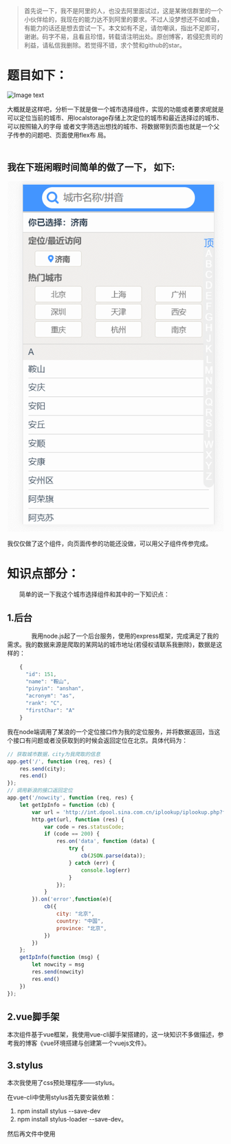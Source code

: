 > 首先说一下，我不是阿里的人，也没去阿里面试过，这是某微信群里的一个小伙伴给的，我现在的能力达不到阿里的要求。不过人没梦想还不如咸鱼，有能力的话还是想去尝试一下。本文如有不足，请勿嘲讽，指出不足即可，谢谢。码字不易，且看且珍惜，转载请注明出处。原创博客，若侵犯贵司的利益，请私信我删除。若觉得不错，求个赞和github的star。

# 题目如下： 

![Image text](https://raw.githubusercontent.com/lunlunshiwo/Images/master/%E9%A2%98%E7%9B%AE.png)  
  
大概就是这样吧，分析一下就是做一个城市选择组件，实现的功能或者要求呢就是可以定位当前的城市、用localstorage存储上次定位的城市和最近选择过的城市、可以按照输入的字母 或者文字筛选出想找的城市、将数据带到页面也就是一个父子传参的问题吧、页面使用flex布 局。        
　　
　　
## 我在下班闲暇时间简单的做了一下， 如下:  
![Image text](https://raw.githubusercontent.com/lunlunshiwo/Images/master/123.gif)  
  
  我仅仅做了这个组件，向页面传参的功能还没做，可以用父子组件传参完成。
  
# 知识点部分：
　　简单的说一下我这个城市选择组件和其中的一下知识点：
　　
## 1.后台
　　　　我用node.js起了一个后台服务，使用的express框架，完成满足了我的需求。我的数据来源是爬取的某网站的城市地址(若侵权请联系我删除)，数据是这样的：
```Javascript
    {
      "id": 151,
      "name": "鞍山",
      "pinyin": "anshan",
      "acronym": "as",
      "rank": "C",
      "firstChar": "A"
    }
```
我在node端调用了某浪的一个定位接口作为我的定位服务，并将数据返回，当这个接口有问题或者没获取到的时候会返回定位在北京。具体代码为：
```Javascript
// 获取城市数据，city为我爬取的信息
app.get('/', function (req, res) {
    res.send(city);
    res.end()
});
// 调用新浪的接口返回定位
app.get('/nowcity', function (req, res) {
    let getIpInfo = function (cb) {
        var url = 'http://int.dpool.sina.com.cn/iplookup/iplookup.php?format=json';
        http.get(url, function (res) {
            var code = res.statusCode;
            if (code == 200) {
                res.on('data', function (data) {
                    try {
                        cb(JSON.parse(data));
                    } catch (err) {
                        console.log(err)
                    }
                });
            }
        }).on('error',function(e){
            cb({
                city: "北京",
                country: "中国",
                province: "北京",
            })
        })
    };
    getIpInfo(function (msg) {
        let nowcity = msg
        res.send(nowcity)
        res.end()
    })
});
```

## 2.vue脚手架
本次组件基于vue框架，我使用vue-cli脚手架搭建的，这一块知识不多做描述，参考我的博客《vue环境搭建与创建第一个vuejs文件》。

## 3.stylus  
  
本次我使用了css预处理程序——stylus。

在vue-cli中使用stylus首先要安装依赖：
1. npm install stylus --save-dev
2. npm install stylus-loader --save-dev。

然后再文件中使用<style lang="stylus" scoped>。引入单独的stylus文件使用
```CSS
@import '~common/stylus/css.styl'
```

## 4.本次项目的依赖
本次项目中，除了安装了有关stylus的依赖我还引入了==better-scroll==、==fastclick==、==axios==这三个依赖。  

better-scroll是我见过的最好的处理移动端滚动的库了，并且文档清晰，思路明确。fastclick用于处理移动端click事件300毫秒延迟(此问题在某些手机已解决，如==iPhoneX==)。

至于axios，我想大家都知道，axios 是一个基于 promise 的 HTTP 库，可以用在浏览器和 node.js 中。

## 5.vue组件的使用
　本次项目我构建了6个功能组件，分别是搜索框组件、搜索页组件、定位组件、侧边栏组件、弹窗组件、城市显示组件。还有俩个基础组件，分别是滚动组件和城市组件。  
  引入城市组件的方法是：
```Javascript
// 先引入文件
import Search from 'components/Search'
import Scroll from 'base/Scroll.vue'
import PositionBox from 'components/PositionBox'
import CityList from 'components/CityList'
import NavList from 'components/NavList'
import MaskBox from 'components/MaskBox'
import SearchList from 'components/SearchList'
// 然后在父组件中注册
components: {
    'search': Search,
    'scroll': Scroll,
    'position-box': PositionBox,
    'nav-list': NavList,
    'city-list': CityList,
    'mask-box': MaskBox,
    'search-list': SearchList
}
```
使用:
```HTML
<search @txtdata="searchText" :clearText="clearSearch"></search>
```
## 6.父子组件传参  
父组件向子组件传参非常简单，就搜索框组件来说：
```HTML
<search @txtdata="searchText" :clearText="clearSearch"></search>
```  
父组件给子组件传参只需要:clearText="clearSearch"即可，其中clearSearch为要传入的信息，clearText为子组件接收的名称。 

在子组件中，使用props属性操作传参：  
```Javascript
props: {
  clearText: Boolean
}
// 带默认参数的
props: {
  clearText: {
    type: Boolean,
    default:false
  }
}
```  
子组件向父组件传参使用this.$emit传参：

```Javascript
// 点击列表触发改变定位的事件
this.$emit('txtdata', this.searchText)
  ```  
  
在上面的代码中txtdata为传递到父组件的内容的名字，this.searchText为参数。在父组件端使用@来触发接收事件@txtdata="searchText"：
```Javascript
// 搜索框内容
searchText (text) {
// text即传递过来的参数
}
```  
   
## 7.延迟操作  
  
我们在处理前端的ajax时一般希望减少交互来提高性能和效率。在搜索框组件中，我们使用到了联想搜索的功能，这里我使用正则实现的。因此在打字的过程中，我们希望在打字完成菜进行交互（总不能让浏览器一直都在遍历数组或者Ajax）。在这里我使用了一个定时函数完成延时效果：

```Javascript
if (this.timer) {
   clearTimeout(this.timer) // 清除定时器
}
this.timer = setTimeout(() => {
   this.$emit('txtdata', this.searchText)
}, 300)
````  
  
在这段代码中，我绑定了keyup事件，也就是说，300毫秒中只要有按钮弹起，就会触发事件清除上一个定时器，然后重新生成新的定时器，300毫秒内无输入则定时器触发，向父组件传递参数。

## 8.正则  
  
话说曾经正则是我最头疼的事情，直到我有一天耐心的看了许多文档和博客。
```Javascript
export function getSearchList (text, list) {
  let reg1 = /^\w+$/g //检测是否为字母
  let reg2 = new RegExp(`^${text}`, 'g') //检测模板text
  let reg3 = new RegExp('^[\\u4E00-\\u9FFF]{1,}$', 'g') //检测是否为汉字
  let resList = []
    // 当text为字母时
  if (text.match(reg1)) {
    for (let i = 0, len1 = list.length; i < len1; i++) {
      for (let j = 0, len2 = list[i][1].length; j < len2; j++) {
    // 筛选满足这个正则的
        if (list[i][1][j].pinyin.match(reg2)) {
          resList.push(list[i][1][j])
        }
      }
    }
  } else {
    // 同上
    if (reg3.test(text)) {
      for (let i = 0, len1 = list.length; i < len1; i++) {
        for (let j = 0, len2 = list[i][1].length; j < len2; j++) {
          if (list[i][1][j].name.match(reg2)) {
            resList.push(list[i][1][j])
          }
        }
      }
    }
  }
  return resList
}
````  
  
JavaScript通过内置对象RegExp支持正则表达式，有两种方式创建正则表达式对象，分别是构造函数var reg=new RegExp('<%[^%>]+%>','g')和字面量var reg=/<%[^%>]%>/g，因为我这次用到了模板语句，就是用了构造函数，最后的g代表全局。
```Javascript
//匹配一个字符，这个字符可以是0-9中的任意一个 
var reg1 = /[0123456789]/ 
//匹配一个字符，这个字符可以是0-9中的任意一个 
var reg2 = /[0-9]/ 
//匹配一个字符，这个字符可以是a-z中的任意一个 
var reg3 = /[a-z]/ 
//匹配一个字符，这个字符可以是大写字母、小写字母、数字中的任意一个 
var reg3 = /[a-zA-Z0-9]/
//匹配一个字符，这个字符可以是汉字的任意一个 
var reg4 = /[\\u4E00-\\u9FFF]/
```  
  
我们还能引入开头结尾的限制：
* ^	以xxx开头
* $	以xxx结尾
* \b	单词边界
* \B	非单词边界
　　数量量词：
* ?	出现零次或一次（最多出现一次）
* \+	出现一次或多次（至少出现一次）
* \*	出现零次或多次（任意次）
* {n}	出现n次
* {n,m}	出现n到m次
* {n,}	至少出现n次

## 9.this.$refs  
  
一般来讲，获取DOM元素，需document.querySelector（".input1"）获取这个dom节点，然后在获取input1的值。但是用ref绑定之后，我们就不需要在获取dom节点了，直接在上面的input上绑定input1，然后$refs里面调用就行。然后在javascript里面这样调用：this.$refs.input1  这样就可以减少获取dom节点的消耗了。

```HTML
<div ref="wrapper" class="scroll">
</div>
```  
  
此时this.$refs('wrapper')就代表了这个div。

## 10.slot  
  
通过字面意思理解，slot为“插槽，水沟”，大概就是一个安放组件或者dom结构的地方。子组件模板必须包含至少一个 <slot>插口，否则父组件的内容将会被丢弃。当子组件模板只有一个没有属性的插槽时，父组件传入的整个内容片段将插入到插槽所在的DOM位置，并替换掉插槽标签本身。

最初在 <slot> 标签中的任何内容都被视为备用内容。备用内容在子组件的作用域内编译，并且只有在宿主元素为空，且没有要插入的内容时才显示备用内容。

假定 my-component 组件有如下模板：

```HTML
<div>
  <h2>我是子组件的标题</h2>
  <slot>
    只有在没有要分发的内容时才会显示。
  </slot>
</div>
```  
  
父组件模板：
```HTML
<div>
  <h1>我是父组件的标题</h1>
  <my-component>
    <p>这是一些初始内容</p>
    <p>这是更多的初始内容</p>
  </my-component>
</div>
```  
  
渲染结果：
```HTML
<div>
  <h1>我是父组件的标题</h1>
  <div>
    <h2>我是子组件的标题</h2>
    <p>这是一些初始内容</p>
    <p>这是更多的初始内容</p>
  </div>
</div>
```  
  
本次项目的插槽：

```HTML
<!--父组件-->
<scroll :data="citylist" ref="suggest" :probeType="3" :listenScroll="true" @distance="distance" @scrollStore="scrollStore">
  <div>
    <position-box :chooseCity="chooseCity" :orientate="nowCity" :historyCityArr="historyCityArr" @changeCity="changeCity"></position-box>
    <city-list :citylist="citylist" :elementIndex="elementIndex" @positionCity="changeCity" @singleLetter="singleLetter"></city-list>
  </div>
</scroll>
<!--子组件-->
<div ref="wrapper" class="scroll">
    <slot></slot>
</div>
```

## 11.better-scroll的使用

```Javascript
this.scroll = new BScroll(this.$refs.wrapper, {
        probeType: this.probeType,
        scrollY: true, // 滚动方向为Y轴
        click: true, // 是否派发click事件，通常判断浏览器派发的click还是betterscroll派发的click，可以用event._constructed，若是bs派发的则为true
        momentum: true, // 当快速滑动时是否开启滑动惯性
        bounce: false, // 是否启用回弹动画效果
        bounceTime: 700, // 弹力动画持续的毫秒数
        deceleration: 0.001, // 滚动动量减速越大越快，建议不大于0.01
        momentumLimitTime: 300, // 符合惯性拖动的最大时间
        momentumLimitDistance: 15, // 符合惯性拖动的最小拖动距离
        resizePolling: 60 // 重新调整窗口大小时，重新计算better-scroll的时间间隔
})
```  
  
通过构建一个scroll对象来使用better-scroll，这里必须绑定一个dom节点，即this.$refs.wrapper。里面添加一些属性来自定义。

在本次项目中，我们使用了Bscroll的三个方法：  
    
> refresh()
1. 参数：无
2. 返回值：无
3. 作用：重新计算 better-scroll，当DOM结构发生变化的时候务必要调用确保滚动的效果正常。  
> scrollTo(x, y, time, easing)
1. 参数：无
2. 返回值：无
3. {Number} x 横轴坐标（单位 px）
4. {Number} y 纵轴坐标（单位 px）
5. {Number} time 滚动动画执行的时长（单位 ms）
6. {Object} easing 缓动函数，一般不建议修改，如果想修改，参考源码中的 ease.js 里的写法
7. 作用：滚动到指定的位置  
  
> scrollToElement(el, time, offsetX, offsetY, easing)
1. 参数：返回值：无
2. {DOM | String} el 滚动到的目标元素, 如果是字符串，则内部会尝试调用 querySelector 转换成 DOM 对象。（此处我使用了this.$refs）
3. {Number} time 滚动动画执行的时长（单位 ms）
4. {Number | Boolean} offsetX 相对于目标元素的横轴偏移量，如果设置为 true，则滚到目标元素的中心位置
5. {Number | Boolean} offsetY 相对于目标元素的纵轴偏移量，如果设置为 true，则滚到目标元素的中心位置
6. {Object} easing 缓动函数，一般不建议修改，如果想修改，参考源码中的 ease.js 里的写法
7. 作用：滚动到指定的目标元素。

## 12.localstorage  
  
我相信大家对localstorage和sessionstorage的区别已经都懂了，其最大的区别就是localstorage像ROM，而sessionstorage像RAM.

在本次项目中，通过setItem和getItem来操作localstorage：

```Javascript
localStorage.setItem('historyCityArr', arr)
localStorage.getItem('historyCityArr')
```

## 13.过渡transition  
  
类似于在单位渲染和移除的时候添加一个动画特效。

```HTML
    <transition name="flag">
      <div class="nowFlag" v-if="flag">{{flagText}}</div>
    </transition>
```
```CSS
　　.flag-leave-active
  　　transition all 1s
　　.flag-leave-to
  　　opacity 0
```  

对于至一段的解释为，添加一个离开（移除）的过渡，一秒钟内不透明度由1变成0。

## 14.stop&prevent  
  
在事件处理程序中调用 ==event.preventDefault()== 或 ==event.stopPropagation()== 是非常常见的需求。

尽管我们可以在方法中轻松实现这点，但更好的方式是：方法只有纯粹的数据逻辑，而不是去处理 DOM 事件细节。

为了解决这个问题，Vue.js为v-on提供了事件修饰符。之前提过，修饰符是由点开头的指令后缀来表示的。

* .stop 阻止事件冒泡
* .prevent 阻止默认事件
* .capture　阻止事件捕获
* .once 只触发一次  

# 业务部分：

## 1.搜索框组件  
  
html代码如下：父组件向子组件传递是否清空内容的信息（用于点击搜索页选项后更改搜索页），子组件触发keyup事件时向父组件传递需要搜索的内容。

```HTML
<!--父组件-->
<search @txtdata="searchText" :clearText="clearSearch"></search>
<!--子组件-->
<div class="search-box">
    <div class="ipt-box">
      <input type="text" class="ipt" placeholder="城市名称/拼音" @keydown="entry()" v-model="searchText" />
      <div class="icon-box">
        <i class="iconfont icon-sousuo icon"></i>
      </div>
    </div>
</div>
```

```Javascript
//子组件js  
methods: {
    // 延时搜索
    entry () {
      if (this.timer) {
        clearTimeout(this.timer)
      }
      this.timer = setTimeout(() => {
        this.$emit('txtdata', this.searchText)
      }, 300)
    }
  },
  watch: {
    // 清除搜索内容
    clearText (val) {
      if (val) {
        this.searchText = ''
        this.entry()
      }
    }
  }
```  
  
在向上传递时有一个减少交互和运算的效果，用定时器实现的，上文有讲到。

## 2.定位组件

```HTML
<!--父组件模块-->
<position-box :chooseCity="chooseCity" :orientate="nowCity" :historyCityArr="historyCityArr" @changeCity="changeCity"></position-box>
<!--子组件模块-->
  <div class="position-box">
    <div class="choose">
      <span>你已选择：{{chooseCity}}</span>
    </div>
    <div class="hostory">
      <p>定位/最近访问</p>
      <div class="citybox">
        <button @click="changeCity(orientate)">
          <i class="iconfont icon-dingwei icon"></i>{{orientate}}
        </button>
        <button @click="changeCity(item)" v-for="item in historyCityArr" :key="item">{{item}}</button>
      </div>
    </div>
    <div class="hot">
      <p>热门城市</p>
      <div class="citybox">
        <button v-for="city in hotCitys" :key="city" @click="changeCity(city)">{{city}}</button>
      </div>
    </div>
  </div>
```  
  
在这一部分里面，一开始加载页面的时候会触发两个事件：定位和读取localstorage里面存储的历史查看的记录。

```Javascript
　　　　axios.get('http://localhost:1234/nowcity').then((res) => {
        this.nowCity = res.data.city
        if (!this.choiceCity && !this.choiceCityName) {
          this.choiceCity = this.nowCity
          this.choiceCityName = this.nowCity
        }
      }, () => {
        this.nowCity = '北京'
        if (!this.choiceCity && !this.choiceCityName) {
          this.choiceCity = this.nowCity
          this.choiceCityName = this.nowCity
        }
      })
```  
  
定位部分逻辑简单，无非就是获取数据，如果获取不到默认为北京。  

localstorage的数据处理就在这个组件中：
  
```Javascript
    setHistory (arr) {
      localStorage.setItem('historyCityArr', arr)
    },
    // 从本地取
    getHistory () {
      let history = localStorage.getItem('historyCityArr')
      if (!history) {
        this.historyCityArr = []
      } else {
        this.historyCityArr = history.split(',')
      }
    },
    // 存到本地,正在查看的城市
    setCity (name) {
      localStorage.setItem('seeCity', name)
    },
    // 从本地取，,正在查看的城市
    getCity () {
      let name = localStorage.getItem('seeCity')
      if (!name) {
        this.choiceCity = ''
        this.choiceCityName = ''
      } else {
        this.choiceCity = name
        this.choiceCityName = name
      }
    }
```  
  
当查看到城市发生变化时，出触发两个setItem事件（无论是存数组还是字符串），以便于在此打开时getItem可以获取到数据。一开始加载页面时，会发两个get事件，获取到数据之后传入定位模块中渲染数据。get得到的信息是字符串，我们获取到之后要转转化为数组。

## 3.页面城市组件

```HTML
<!--父组件模块-->
<city-list :citylist="citylist" :elementIndex="elementIndex" @positionCity="changeCity" @singleLetter="singleLetter"></city-list>
<!--子组件模块-->
<div class="lists">
  <div v-for="citys in citylist" :key="citys[0]" :dataNum="citys[1].length">
    <p class="city-title" :ref="citys[0]">{{citys[0]}}</p>
    <p class="city-item" v-for="city in citys[1]" :key="city.id" @click="changeCity(city.name)">{{city.name}}</p>
  </div>
</div>
```  
  
单说这个组件呢，属于很简单的那种，仅仅有展示渲染信息和点击城市选项向上传递城市信息值的功能。但是后面增加了右边栏nav之后又增加了向上传递dom节点的功能：

```Javascript
// 父组件
singleLetter (dom) {
   this.$refs.suggest.scrollToElement(dom, 200, false, false)
}
// 子组件
elementIndex (val) {
   if (val === '顶') {
     return false
   }
   this.$emit('singleLetter', this.$refs[val][0])
}
```  
  
父组件获取到城市组件上传的城市dom节点信息之后触发Bscroll的scrollToElement方法，==0.2秒==内滚动到相应位置。

## 4.弹窗组件  
  
这个组件为点击选择城市之后（并且点击的城市不是当前已经查看的城市）触发。

```HTML
<!--父组件模块-->
<mask-box v-if="maskShow" :message="maskMessage" @chooseing="chooseResult"></mask-box>
<!--子组件模块-->
<div class="mask-box">
  <div class="mask-body"></div>
  <div class="btn-box">
    <div class="message">
      <p>{{message}}</p>
    </div>
    <div class="btn-left" @click="chooseTrue()">
      <p>确定</p>
    </div>
    <div class="btn-right" @click="chooseFalse()">
      <p>取消</p>
    </div>
  </div>
</div>
```  
  
js部分非常简单

```Javascript
　　chooseTrue () {
      this.$emit('chooseing', true)
    },
    chooseFalse () {
      this.$emit('chooseing', false)
    }
```  
  
根据点击的按钮的不同向上传值。当传值为true时触发父组件一个事件，让页面滚动到顶部。

```Javascript
// 是否确认切换定位
    chooseResult (res) {
      if (!res) {
        this.maskClose() // 不切换，仅关闭弹窗
      } else {
        this.choiceCityName = this.choiceCity
        this.local()
        this.associationShow = false // 关闭搜索框（在搜索状态下）
        this.clearSearch = true // 清除输入框的字（在搜索状态下）
        // 当确认后滚动到顶部
        this.$refs.suggest.scrollTo(0, 0, 200)
        this.maskClose()
      }
    }
```
## 5.搜索列表组件  
  
这个组件页面代码不过，逻辑代码也比较简单，用到了上文的正则，不多做解释。

```HTML
<!--父组件模块-->
    <transition name="list">
      <search-list v-if="associationShow" :searchListContent="searchListContent" @changeName="changeCity"></search-list>
    </transition>
<!--子组件模块-->
  <div class="listbody">
    <scroll :data="searchListContent">
      <div>
        <city-item :searchListContent="searchListContent" @changeName="changeCity"></city-item>
      </div>
    </scroll>
  </div>
```  
  
组件仅作展示和点击选择城市，功能与3组件相同，但是没有Bscroll的滚动事件。

## 6.右边栏nav组件

```HTML
<!--父组件模块-->
<nav-list :navList="cityIndexList" @toElement="toElement" :flagText="flagText"></nav-list>
<!--子组件模块-->
<div class="navbody">
   <div class="navList" @touchstart.stop.prevent="start" @touchmove.stop.prevent="move">
      <div :class="navClass(item)" :data-name="item" v-for="item in navList" :key="item">
        {{item}}
      </div>
   < /div>
</div>
```  
  
这部分html代码量比较少，但是与其他组件的联动最多，比如点击nav上的字母使页面城市组件滚动到相应的位置了、在上面滑动实现页面城市组件的持续滚动等。  

在点击nav上的字母使页面城市组件滚动到相应的位置这个功能中，点击触发了touchstart这个事件：

```Javascript
    start (e) {
      let item = handleDomData(e.target, 'data-name')
      this.touch.start = e.touches[0].pageY
      this.touch.startIndex = getIndex(this.navList, item)
      this.scrollToElement(item)
    }
```  
  
记录第一次点击的位置为以后的滑动提供起点的高度，并且触发scrollToElement事件，向上传值，让父组件的scroll滚动到相应的位置。 

在滑动实现页面城市组件的持续滚动这个功能在，触发touchmove这个事件：
  
```Javascript
    move (e) {
      this.touch.end = e.touches[0].pageY
      let distance = this.touch.end - this.touch.start
      this.touch.endIndex = Math.min(Math.max(this.touch.startIndex + Math.floor((distance + 10) / 20), 0), 22)
      this.scrollToElement(this.navList[this.touch.endIndex])
    }
```  
  
通过滚动过程中的距离量计算当前所处的字母，并上传改字母，让父组件的scroll滚动到相应的位置.。

在这个组件中，我们引入了两个js函数，分别是start中的==handleDomData==和==getIndex==。

```Javascript
// 获取或者给dom属性赋值
export function handleDomData (el, name, val) {
  if (val) {
    return el.setAttribute(name, val)
  } else {
    return el.getAttribute(name)
  }
}
// 获取每一个字母在数组中对应的index
export function getIndex (arr, query) {
  let key
  arr.map((val, index) => {
    if (val === query) {
      key = index
      return false
    }
  })
  return key
}
```

## 7.（非组件）字母显示卡片  
  
这个小东西不是一个组件，但是有一定的功能，因此放在了这里。代码超简单，就是接受两个参数，是否显示和显示啥：

```HTML
    <transition name="flag">
      <div class="nowFlag" v-if="flag">{{flagText}}</div>
    </transition>
```  
  
是否显示这个参数来自与scroll基础组件的三个事件：

```Javascript
      // 监听scroll事件
      if (this.listenScroll) {
        // 滚动开始时触发
        this.scroll.on('scrollStart', () => {
          this.$emit('scrollStore', true)
        })
        // pos为位置参数
        this.scroll.on('scroll', (pos) => {
          this.$emit('distance', Math.abs(pos.y))
          this.$emit('scrollStore', true)
        })
        // 滚动结束
        this.scroll.on('scrollEnd', () => {
          this.$emit('scrollStore', false)
        })
      }
```  

this.listenScroll这个参数我们在搜索列表上不调用，因此默认为false，只有在主页面时传true。触发时监听scroll组件的活动情况，比如滚动开始时上传true，正在滚动中传true，结束时传false来控制卡片的显示与隐藏。

卡片上面的字时根据滚动到的距离计算得出的：

```Javascript
    // 根据滑动距离显示字母牌上的字
    distance (val) {
      for (let i = 0, len = this.arrHeight.length; i < len; i++) {
        if (val < this.arrHeight[i]) {
          this.flagText = this.cityIndexList[i]
          return false
        }
      }
    }
    // 高度数组来源
    // 计算链接每一部分的高度
    export function getDistance (arr) {
      let titleHeight = 30
      let itemHeight = 35
      let distanceArr = []
      arr.map((item) => {
        distanceArr.push(titleHeight + itemHeight * item[1].length)
      })
      return distanceArr
    }
```  
  
得到的字母除了在这个卡片使用还会传入navList组件中，实现当前所处字母的样式的区别。

# 总结：  
  
感觉写的脑袋疼，这个城市选择组件的形式被应用于各种app和网站，是继省市二级联动之后城市选择功能的实现形式。逻辑颇多，大多在上面被提到。

使用方式为先用node起一个express服务，文件地址：[ChooseCityServe](https://github.com/lunlunshiwo/ChooseCityServe)，再运行vue-cli（指令为npm insatll,npm run dev）。 

至于如何起两个服务，自行参考cmd和power shell。 

码字不易，且看且珍惜。 

原创博客，若侵犯贵司的利益，请私信我删除。

若觉得不错，求个赞和github的star。

# 有问题反馈  
  
在使用中有任何问题，欢迎反馈给我，可以用以下联系方式跟我交流  

QQ: 732860782

微信：lunlunshiwo
 
 

